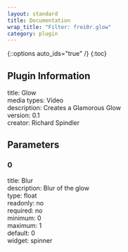 ```yaml
---
layout: standard
title: Documentation
wrap_title: "Filter: frei0r.glow"
category: plugin
---
```

{::options auto_ids="true" /}
{:toc}

## Plugin Information

title: Glow  
media types:
Video  
description: Creates a Glamorous Glow  
version: 0.1  
creator: Richard Spindler  

## Parameters

### 0

title: Blur    
description:
Blur of the glow  
type: float  
readonly: no  
required: no  
minimum: 0  
maximum: 1  
default: 0  
widget: spinner  

